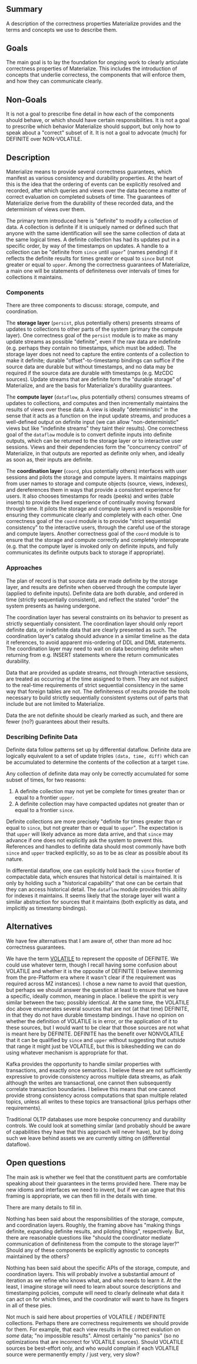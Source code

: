 # <Insert Name of Feature>

## Summary

A description of the correctness properties Materialize provides and the terms and concepts we use to describe them.

## Goals

The main goal is to lay the foundation for ongoing work to clearly articulate correctness properties of Materialize.
This includes the introduction of concepts that underlie correctess, the components that will enforce them, and how they can communicate clearly.

## Non-Goals

It is not a goal to prescribe fine detail in how each of the components should behave, or which should have certain responsibilities.
It is not a goal to prescribe which behavior Materialize should support, but only how to speak about a "correct" subset of it.
It is not a goal to advocate (much) for DEFINITE over NON-VOLATILE.

## Description

Materialize means to provide several correctness guarantees, which manifest as various consistency and durability properties.
At the heart of this is the idea that the ordering of events can be explicitly resolved and recorded, after which queries and views over the data become a matter of correct evaluation on completed subsets of time.
The guarantees of Materialize derive from the durability of these recorded data, and the determinism of views over them.

The primary term introduced here is "definite" to modify a collection of data.
A collection is definite if it is uniquely named or defined such that anyone with the same identification will see the same collection of data at the same logical times.
A definite collection has had its updates put in a specific order, by way of the timestamps on updates.
A handle to a collection can be "definite from `since` until `upper`" (names pending) if it reflects the definite results for times greater or equal to `since` but not greater or equal to `upper`.
Among the correctness guarantees of Materialize, a main one will be statements of definiteness over intervals of times for collections it maintains.

### Components

There are three components to discuss: storage, compute, and coordination.

The **storage layer** (`persist`, plus potentially others) presents streams of updates to collections to other parts of the system (primary the compute layer).
One correctness goal of the `persist` module is to make as many update streams as possible "definite", even if the raw data are indefinite (e.g. perhaps they contain no timestamps, which must be added).
The storage layer does not need to capture the entire contents of a collection to make it definite; durable "offset"-to-timestamp bindings can suffice if the source data are durable but without timestamps, and no data may be required if the source data are durable with timestamps (e.g. MzCDC sources).
Update streams that are definite form the "durable storage" of Materialize, and are the basis for Materialize's durability guarantees.

The **compute layer** (`dataflow`, plus potentially others) consumes streams of updates to collections, and computes and then incrementally maintains the results of views over these data.
A view is ideally "deterministic" in the sense that it acts as a function on the input update streams, and produces a well-defined output on definite input (we can allow "non-deterministic" views but like "indefinite streams" they taint their results).
One correctness goal of the `dataflow` module is to convert definite inputs into definite outputs, which can be returned to the storage layer or to interactive user sessions.
Views and their dependencies form the "concurrency control" of Materialize, in that outputs are reported as definite only when, and ideally as soon as, their inputs are definite.

The **coordination layer** (`coord`, plus potentially others) interfaces with user sessions and pilots the storage and compute layers.
It maintains mappings from user names to storage and compute objects (source, views, indexes), and dereferences them in ways that provide a consistent experience for users.
It also chooses timestamps for reads (peeks) and writes (table inserts) to provide the lived experience of continually moving forward through time.
It pilots the storage and compute layers and is responsible for ensuring they communicate clearly and completely with each other.
One correctness goal of the `coord` module is to provide "strict sequential consistency" to the interactive users, through the careful use of the storage and compute layers.
Another correctness goal of the `coord` module is to ensure that the storage and compute correctly and completely interoperate (e.g. that the compute layer is invoked only on definite inputs, and fully communicates its definite outputs back to storage if appropriate).

### Approaches

The plan of record is that source data are made definite by the storage layer, and results are definite when observed through the compute layer (applied to definite inputs).
Definite data are both durable, and ordered in time (strictly sequentially consistent), and reflect the stated "order" the system presents as having undergone.

The coordination layer has several constraints on its behavior to present as strictly sequentially consistent.
The coordination layer should only report definite data, or indefinite data that are clearly presented as such.
The coordination layer's catalog should advance in a similar timeline as the data it references, to avoid apparent mis-ordering of DDL and DML statements.
The coordination layer may need to wait on data becoming definite when returning from e.g. INSERT statements where the return communicates durability.

Data that are provided as update streams, not through interactive sessions, are treated as occurring at the time assigned to them.
They are not subject to the real-time requirements of strict sequential consistency in the same way that foreign tables are not.
The definiteness of results provide the tools necessary to build strictly sequentially consistent systems out of parts that include but are not limited to Materialize.

Data the are not definite should be clearly marked as such, and there are fewer (no?) guarantees about their results.

### Describing Definite Data

Definite data follow patterns set up by differential dataflow.
Definite data are logically equivalent to a set of update triples `(data, time, diff)` which can be accumulated to determine the contents of the collection at a target `time`.

Any collection of definite data may only be correctly accumulated for some subset of times, for two reasons:
1. A definite collection may not yet be complete for times greater than or equal to a frontier `upper`.
2. A definite collection may have compacted updates not greater than or equal to a frontier `since`.

Definite collections are more precisely "definite for times greater than or equal to `since`, but not greater than or equal to `upper`".
The expectation is that `upper` will likely advance as more data arrive, and that `since` may advance if one does not explicitly ask the system to prevent this.
References and handles to definite data should most commonly have both `since` and `upper` tracked explicitly, so as to be as clear as possible about its nature.

In differential dataflow, one can explicitly hold back the `since` frontier of compactable data, which ensures that historical detail is maintained.
It is only by holding such a "historical capability" that one can be certain that they can access historical detail.
The `dataflow` module provides this ability for indexes it maintains.
It seems likely that the storage layer will want a similar abstraction for sources that it maintains (both explicitly as data, and implicitly as timestamp bindings).

## Alternatives

We have few alternatives that I am aware of, other than more ad hoc correctness guarantees.

We have the term [VOLATILE](https://github.com/MaterializeInc/materialize/blob/main/doc/developer/design/20210401_volatile_sources.md) to represent the opposite of DEFINITE.
We could use whatever term, though I recall having some confusion about VOLATILE and whether it is the opposite of DEFINITE (I believe stemming from the pre-Platform era where it wasn't clear if the requirement was required across MZ instances).
I chose a new name to avoid that question, but perhaps we should answer the question at least to ensure that we have a specific, ideally common, meaning in place.
I believe the spirit is very similar between the two; possibly identical.
At the same time, the VOLATILE doc above enumerates several sources that are not (at that time) DEFINITE, in that they do not have durable timestamp bindings.
I have no opinion on whether the definition of VOLATILE is in error, or the application of it to these sources, but I would want to be clear that those sources are not what is meant here by DEFINITE.
DEFINITE has the benefit over NONVOLATILE that it can be qualified by `since` and `upper` without suggesting that outside that range it might just be VOLATILE, but this is bikeshedding we can do using whatever mechanism is appropriate for that.

Kafka provides the opportunity to handle similar properties with transactions, and exactly once semantics.
I believe these are not sufficiently expressive to provide consistency across multiple data streams, as afaik although the writes are transactional, one cannot then subsequently correlate transaction boundaries.
I believe this means that one cannot provide strong consistency across computations that span multiple related topics, unless all writes to these topics are transactional (plus perhaps other requirements).

Traditional OLTP databases use more bespoke concurrency and durability controls.
We could look at something similar (and probably should be aware of capabilities they have that this approach will never have), but by doing such we leave behind assets we are currently sitting on (differential dataflow).

## Open questions

The main ask is whether we feel that the constituent parts are comfortable speaking about their guarantees in the terms provided here.
There may be new idioms and interfaces we need to invent, but if we can agree that this framing is appropriate, we can then fill in the details with time.

There are many details to fill in.

Nothing has been said about the responsibilities of the storage, compute, and coordination layers.
Roughly, the framing above has "making things definite, expanding definite results, and piloting things", respectively.
But, there are reasonable questions like "should the coordinator mediate communication of definiteness from the compute to the storage layer?"
Should any of these components be explicitly agnostic to concepts maintained by the others?

Nothing has been said about the specific APIs of the storage, compute, and coordination layers.
This will probably involve a substantial amount of iteration as we refine who knows what, and who needs to learn it.
At the least, I imagine storage will need to learn about source descriptions and timestamping policies, compute will need to clearly delineate what data it can act on for which times, and the coordinator will want to have its fingers in all of these pies.

Not much is said here about properties of VOLATILE / INDEFINITE collections.
Perhaps there are correctness requirements we should provide for them.
For example, that each view results in the correct evalution on *some* data; "no impossible results".
Almost certainly "no panics" (so no optimizations that are incorrect for VOLATILE sources).
Should VOLATILE sources be best-effort only, and who would complain if each VOLATILE source were permanently empty / just very, very slow?